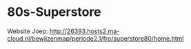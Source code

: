 # 80s-Superstore

Website Joep: http://26393.hosts2.ma-cloud.nl/bewijzenmap/periode2.1/fro/superstore80/home.html
